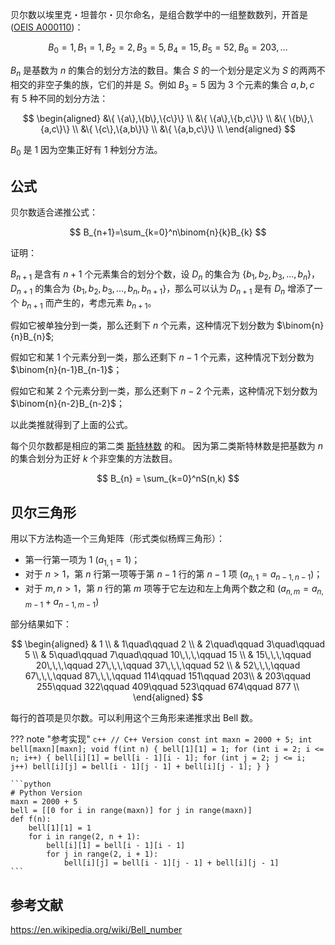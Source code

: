贝尔数以埃里克・坦普尔・贝尔命名，是组合数学中的一组整数数列，开首是 ([OEIS A000110](https://oeis.org/A000110))：

$$
 B_0 = 1,B_1 = 1,B_2=2,B_3=5,B_4=15,B_5=52,B_6=203,\dots
$$

$B_n$ 是基数为 $n$ 的集合的划分方法的数目。集合 $S$ 的一个划分是定义为 $S$ 的两两不相交的非空子集的族，它们的并是 $S$。例如 $B_3 = 5$ 因为 3 个元素的集合 ${a, b, c}$ 有 5 种不同的划分方法：

$$
\begin{aligned}
&\{ \{a\},\{b\},\{c\}\} \\
&\{ \{a\},\{b,c\}\} \\
&\{ \{b\},\{a,c\}\} \\
&\{ \{c\},\{a,b\}\} \\
&\{ \{a,b,c\}\} \\
\end{aligned}
$$

$B_0$ 是 1 因为空集正好有 1 种划分方法。

## 公式

贝尔数适合递推公式：

$$
B_{n+1}=\sum_{k=0}^n\binom{n}{k}B_{k}
$$

证明：

$B_{n+1}$ 是含有 $n+1$ 个元素集合的划分个数，设 $D_n$ 的集合为 $\{b_1,b_2,b_3,\dots,b_n\}$，$D_{n+1}$ 的集合为 $\{b_1,b_2,b_3,\dots,b_n,b_{n+1}\}$，那么可以认为 $D_{n+1}$ 是有 $D_{n}$ 增添了一个 $b_{n+1}$ 而产生的，考虑元素 $b_{n+1}$。

假如它被单独分到一类，那么还剩下 $n$ 个元素，这种情况下划分数为 $\binom{n}{n}B_{n}$;

假如它和某 1 个元素分到一类，那么还剩下 $n-1$ 个元素，这种情况下划分数为 $\binom{n}{n-1}B_{n-1}$；

假如它和某 2 个元素分到一类，那么还剩下 $n-2$ 个元素，这种情况下划分数为 $\binom{n}{n-2}B_{n-2}$；

以此类推就得到了上面的公式。

每个贝尔数都是相应的第二类 [斯特林数](./stirling.md) 的和。
因为第二类斯特林数是把基数为 $n$ 的集合划分为正好 $k$ 个非空集的方法数目。

$$
B_{n} = \sum_{k=0}^nS(n,k)
$$

## 贝尔三角形

用以下方法构造一个三角矩阵（形式类似杨辉三角形）：

- 第一行第一项为 1 $(a_{1,1}=1)$；
- 对于 $n>1$，第 $n$ 行第一项等于第 $n-1$ 行的第 $n - 1$ 项 $(a_{n,1}=a_{n-1,n-1})$；
- 对于 $m,n>1$，第 $n$ 行的第 $m$ 项等于它左边和左上角两个数之和 $(a_{n,m}=a_{n,m-1}+a_{n-1,m-1})$

部分结果如下：

$$
\begin{aligned}
& 1 	\\
& 1\quad\qquad 2	\\
& 2\quad\qquad 3\quad\qquad 5	\\
& 5\quad\qquad 7\quad\qquad 10\,\,\,\qquad 15 \\
& 15\,\,\,\qquad 20\,\,\,\qquad	27\,\,\,\qquad 37\,\,\,\qquad 52	\\
& 52\,\,\,\qquad	67\,\,\,\qquad 87\,\,\,\qquad 114\qquad 151\qquad 203\\
& 203\qquad	255\qquad 322\qquad	409\qquad 523\qquad	674\qquad 877 \\	
\end{aligned}
$$

每行的首项是贝尔数。可以利用这个三角形来递推求出 Bell 数。

??? note "参考实现"
    ```c++
    // C++ Version
    const int maxn = 2000 + 5;
    int bell[maxn][maxn];
    void f(int n) {
      bell[1][1] = 1;
      for (int i = 2; i <= n; i++) {
        bell[i][1] = bell[i - 1][i - 1];
        for (int j = 2; j <= i; j++)
          bell[i][j] = bell[i - 1][j - 1] + bell[i][j - 1];
      }
    }
    ```
    
    ```python
    # Python Version
    maxn = 2000 + 5
    bell = [[0 for i in range(maxn)] for j in range(maxn)]
    def f(n):
        bell[1][1] = 1
        for i in range(2, n + 1):
            bell[i][1] = bell[i - 1][i - 1]
            for j in range(2, i + 1):
                bell[i][j] = bell[i - 1][j - 1] + bell[i][j - 1]
    ```

## 参考文献

<https://en.wikipedia.org/wiki/Bell_number>
